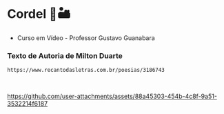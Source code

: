 # Cordel 👒🏜️
 - Curso em Vídeo - Professor Gustavo Guanabara

### Texto de Autoria de Milton Duarte
    https://www.recantodasletras.com.br/poesias/3186743
    
<br>

https://github.com/user-attachments/assets/88a45303-454b-4c8f-9a51-3532214f6187
